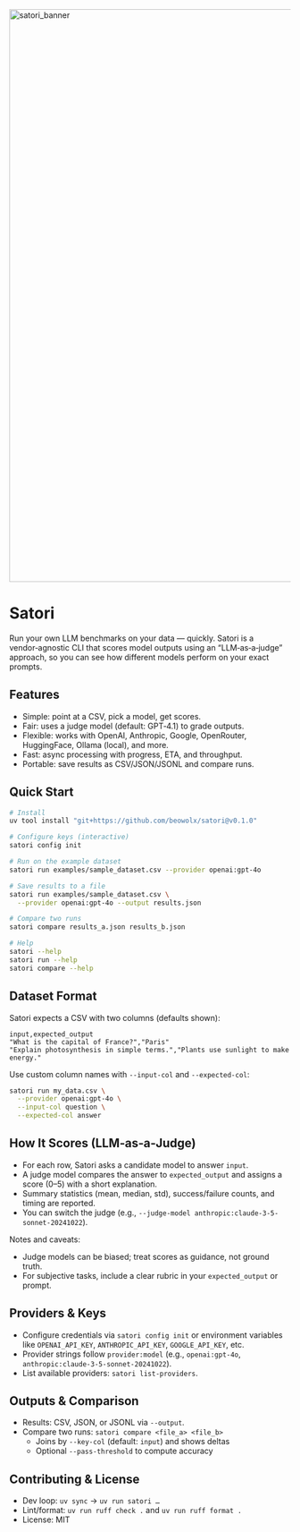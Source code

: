 
<img width="1536" height="1024" alt="satori_banner" src="https://github.com/user-attachments/assets/83e6c6dd-9915-4c57-bd42-6da83f7af1a5" />

# Satori

Run your own LLM benchmarks on your data — quickly. Satori is a vendor‑agnostic CLI that scores model outputs using an “LLM‑as‑a‑judge” approach, so you can see how different models perform on your exact prompts.

## Features

- Simple: point at a CSV, pick a model, get scores.
- Fair: uses a judge model (default: GPT‑4.1) to grade outputs.
- Flexible: works with OpenAI, Anthropic, Google, OpenRouter, HuggingFace, Ollama (local), and more.
- Fast: async processing with progress, ETA, and throughput.
- Portable: save results as CSV/JSON/JSONL and compare runs.

## Quick Start

```bash
# Install
uv tool install "git+https://github.com/beowolx/satori@v0.1.0"

# Configure keys (interactive)
satori config init

# Run on the example dataset
satori run examples/sample_dataset.csv --provider openai:gpt-4o

# Save results to a file
satori run examples/sample_dataset.csv \
  --provider openai:gpt-4o --output results.json

# Compare two runs
satori compare results_a.json results_b.json

# Help
satori --help
satori run --help
satori compare --help
```

## Dataset Format

Satori expects a CSV with two columns (defaults shown):

```csv
input,expected_output
"What is the capital of France?","Paris"
"Explain photosynthesis in simple terms.","Plants use sunlight to make energy."
```

Use custom column names with `--input-col` and `--expected-col`:

```bash
satori run my_data.csv \
  --provider openai:gpt-4o \
  --input-col question \
  --expected-col answer
```

## How It Scores (LLM‑as‑a‑Judge)

- For each row, Satori asks a candidate model to answer `input`.
- A judge model compares the answer to `expected_output` and assigns a score (0–5) with a short explanation.
- Summary statistics (mean, median, std), success/failure counts, and timing are reported.
- You can switch the judge (e.g., `--judge-model anthropic:claude-3-5-sonnet-20241022`).

Notes and caveats:

- Judge models can be biased; treat scores as guidance, not ground truth.
- For subjective tasks, include a clear rubric in your `expected_output` or prompt.

## Providers & Keys

- Configure credentials via `satori config init` or environment variables like `OPENAI_API_KEY`, `ANTHROPIC_API_KEY`, `GOOGLE_API_KEY`, etc.
- Provider strings follow `provider:model` (e.g., `openai:gpt-4o`, `anthropic:claude-3-5-sonnet-20241022`).
- List available providers: `satori list-providers`.

## Outputs & Comparison

- Results: CSV, JSON, or JSONL via `--output`.
- Compare two runs: `satori compare <file_a> <file_b>`
  - Joins by `--key-col` (default: `input`) and shows deltas
  - Optional `--pass-threshold` to compute accuracy

## Contributing & License

- Dev loop: `uv sync` → `uv run satori …`
- Lint/format: `uv run ruff check .` and `uv run ruff format .`
- License: MIT
